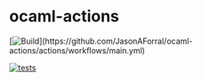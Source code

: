 # ocaml-actions

[![Build](https://github.com/JasonAForral/ocaml-actions/actions/workflows/main.yml/badge.svg?)](https://github.com/JasonAForral/ocaml-actions/actions/workflows/main.yml)

[![tests](https://github.com/JasonAForral/ocaml-actions/actions/workflows/test.yml/badge.svg)](https://github.com/JasonAForral/ocaml-actions/actions/workflows/test.yml)